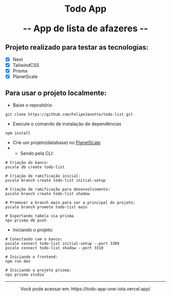 <h1 align="center">
  Todo App
  <p>-- App de lista de afazeres --</p>
</h1>

## Projeto realizado para testar as tecnologias:
- [x] Next
- [x] TailwindCSS
- [x] Prisma
- [x] PlanetScale

## Para usar o projeto localmente:
- Baixe o repositório
```shell
git clone https://github.com/FelipeJanotte/todo-list.git
```
- Execute o comando de instalação de dependências
```shell
npm install
```

- Crie um projeto(database) no [PlanetScale](https://planetscale.com/)
- - Sendo pela CLI:
```shell
# Criação do banco:
pscale db create todo-list

# Criação de ramificação inicial:
pscale branch create todo-list initial-setup

# Criação de ramificação para desenvolvimento:
pscale branch create todo-list shadow

# Promover a branch main para ser a principal do projeto:
pscale branch promote todo-list main

# Exportando tabela via prisma
npx prisma db push
```

- Iniciando o projeto: 
```shell
# Conectando com o banco: 
pscale connect todo-list initial-setup --port 3309
pscale connect todo-list shadow --port 3310

# Iniciando o frontend:
npm run dev

# Iniciando o projeto prisma:
npx prisma studio

```
---
<p align="center">
Você pode acessar em: https://todo-app-one-iota.vercel.app/
</p>
